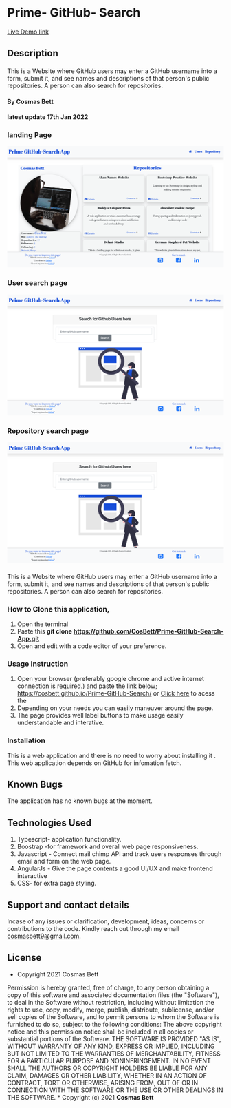 # Prime- GitHub- Search

<a href="https://cosbett.github.io/Prime-GitHub-Search/" > Live Demo link</a> 

## Description
#### 
This is a Website where GitHub users may enter a GitHub username into a form, submit it, and see names and descriptions of that person's public repositories. A person can also search for repositories.

#### By **Cosmas Bett**
#### latest update **17th Jan 2022**


### landing Page
![Gif illustration](./src/assets/homepage.jpg)
### User search page
![Gif illustration](./src/assets/users.jpg)
### Repository search page
![Gif illustration](./src/assets/users.jpg)

#### 
This is a Website where GitHub users may enter a GitHub username into a form, submit it, and see names and descriptions of that person's public repositories. A person can also search for repositories.

### How to Clone this application,
 1. Open the terminal
 2. Paste this <strong> git clone https://github.com/CosBett/Prime-GitHub-Search-App.git </strong>
3. Open and edit with a code editor of your preference.

### Usage Instruction
1. Open your browser (preferably google chrome and active internet connection is required.) and paste the link below; https://cosbett.github.io/Prime-GitHub-Search/
 or <a href="hhttps://cosbett.github.io/Prime-GitHub-Search/" > Click here</a> to acess the 
2. Depending on your needs you can easily maneuver around the page.
3. The page provides well label buttons to make usage easily understandable and interative.

### Installation
This is a web application and there is no need to worry about installing it . This web application depends on GitHub for infomation fetch.

## Known Bugs
The application has no known bugs at the moment.

## Technologies Used
1. Typescript- application functionality.
2. Boostrap -for framework and overall web page responsiveness.
3. Javascript - Connect mail chimp API and track users responses through email and form on the web page.
4. AngularJs - Give the page contents a good UI/UX and make frontend interactive
5. CSS- for extra page styling. 

## Support and contact details

Incase of any issues or clarification, development, ideas, concerns or contributions to the code.  Kindly reach out through my email cosmasbett9@gmail.com.
## License

* Copyright 2021 Cosmas Bett

Permission is hereby granted, free of charge, to any person obtaining a copy of this software and associated documentation files (the "Software"), to deal in the Software without restriction, including without limitation the rights to use, copy, modify, merge, publish, distribute, sublicense, and/or sell copies of the Software, and to permit persons to whom the Software is furnished to do so, subject to the following conditions:
The above copyright notice and this permission notice shall be included in all copies or substantial portions of the Software.
THE SOFTWARE IS PROVIDED "AS IS", WITHOUT WARRANTY OF ANY KIND, EXPRESS OR IMPLIED, INCLUDING BUT NOT LIMITED TO THE WARRANTIES OF MERCHANTABILITY, FITNESS FOR A PARTICULAR PURPOSE AND NONINFRINGEMENT. IN NO EVENT SHALL THE AUTHORS OR COPYRIGHT HOLDERS BE LIABLE FOR ANY CLAIM, DAMAGES OR OTHER LIABILITY, WHETHER IN AN ACTION OF CONTRACT, TORT OR OTHERWISE, ARISING FROM, OUT OF OR IN CONNECTION WITH THE SOFTWARE OR THE USE OR OTHER DEALINGS IN THE SOFTWARE.
*
Copyright (c) 2021 **Cosmas Bett**
  
